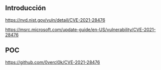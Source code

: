 <languages  />

Introducción
------------

<https://nvd.nist.gov/vuln/detail/CVE-2021-28476>

<https://msrc.microsoft.com/update-guide/en-US/vulnerability/CVE-2021-28476>

POC
---

<https://github.com/0vercl0k/CVE-2021-28476>